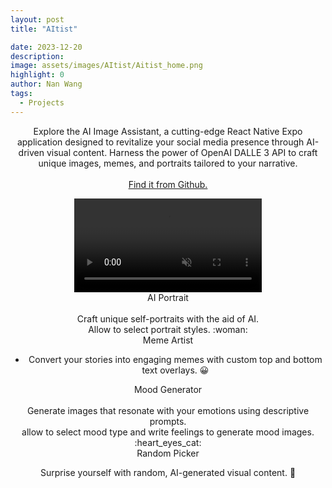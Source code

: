 ```yaml
---
layout: post
title: "AItist"

date: 2023-12-20
description:
image: assets/images/AItist/Aitist_home.png
highlight: 0
author: Nan Wang
tags:
  - Projects
---
```


<div class="section-padding bg-white" align="center">

Explore the AI Image Assistant, a cutting-edge React Native Expo application designed to revitalize your social media presence through AI-driven visual content. Harness the power of OpenAI DALLE 3 API to craft unique images, memes, and portraits tailored to your narrative. <br>
<a href="https://github.com/nnanwang/AItist?tab=readme-ov-file"><br>Find it from Github.</a>

</div>

<div class="section-padding" align="center">
   <video controls autoplay muted>
    <source type="video/mp4" src="{{ "assets/images/AItist/GMT20231209-202701_Recording_1920x1080 (2).mp4" | relative_url }}">
  </video>
</div>

<div class="section-padding" align="center">

<div>
  <div>  AI Portrait <span></span></div>
  <br>
  Craft unique self-portraits with the aid of AI. 
  <br>
  Allow to select portrait styles.
  :woman: 
</div>

<div>
<div> Meme Artist </div>

- Convert your stories into engaging memes with custom top and bottom text overlays.
:grinning:
<div>

<div> 
  <div>Mood Generator </div>
  <br>
  Generate images that resonate with your emotions using descriptive prompts.
  <br>
  allow to select mood type and write feelings to generate mood images.
  :heart_eyes_cat: 
</div>

<div> 
 <div> Random Picker </div>

Surprise yourself with random, AI-generated visual content. :city_sunset:

</div>
</div>
